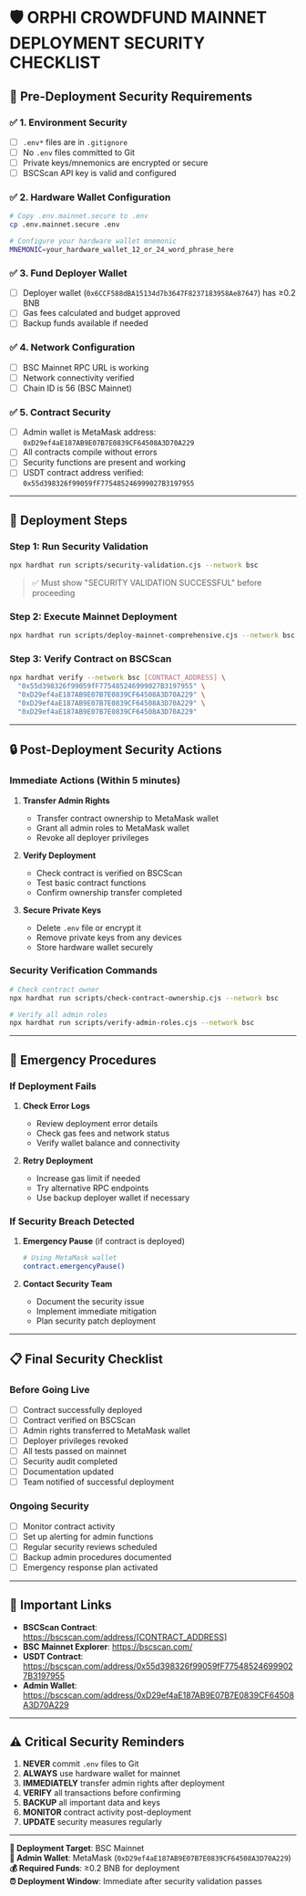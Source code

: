 # 🛡️ ORPHI CROWDFUND MAINNET DEPLOYMENT SECURITY CHECKLIST

## 🔐 Pre-Deployment Security Requirements

### ✅ **1. Environment Security**
- [ ] `.env*` files are in `.gitignore`
- [ ] No `.env` files committed to Git
- [ ] Private keys/mnemonics are encrypted or secure
- [ ] BSCScan API key is valid and configured

### ✅ **2. Hardware Wallet Configuration** 
```bash
# Copy .env.mainnet.secure to .env
cp .env.mainnet.secure .env

# Configure your hardware wallet mnemonic
MNEMONIC=your_hardware_wallet_12_or_24_word_phrase_here
```

### ✅ **3. Fund Deployer Wallet**
- [ ] Deployer wallet (`0x6CCF588dBA15134d7b3647F8237183958Ae87647`) has ≥0.2 BNB
- [ ] Gas fees calculated and budget approved
- [ ] Backup funds available if needed

### ✅ **4. Network Configuration**
- [ ] BSC Mainnet RPC URL is working
- [ ] Network connectivity verified
- [ ] Chain ID is 56 (BSC Mainnet)

### ✅ **5. Contract Security**
- [ ] Admin wallet is MetaMask address: `0xD29ef4aE187AB9E07B7E0839CF64508A3D70A229`
- [ ] All contracts compile without errors
- [ ] Security functions are present and working
- [ ] USDT contract address verified: `0x55d398326f99059fF775485246999027B3197955`

---

## 🚀 Deployment Steps

### **Step 1: Run Security Validation**
```bash
npx hardhat run scripts/security-validation.cjs --network bsc
```
> ✅ Must show "SECURITY VALIDATION SUCCESSFUL" before proceeding

### **Step 2: Execute Mainnet Deployment**
```bash
npx hardhat run scripts/deploy-mainnet-comprehensive.cjs --network bsc
```

### **Step 3: Verify Contract on BSCScan**
```bash
npx hardhat verify --network bsc [CONTRACT_ADDRESS] \
  "0x55d398326f99059fF775485246999027B3197955" \
  "0xD29ef4aE187AB9E07B7E0839CF64508A3D70A229" \
  "0xD29ef4aE187AB9E07B7E0839CF64508A3D70A229" \
  "0xD29ef4aE187AB9E07B7E0839CF64508A3D70A229"
```

---

## 🔒 Post-Deployment Security Actions

### **Immediate Actions (Within 5 minutes)**
1. **Transfer Admin Rights**
   - Transfer contract ownership to MetaMask wallet
   - Grant all admin roles to MetaMask wallet
   - Revoke all deployer privileges

2. **Verify Deployment**
   - Check contract is verified on BSCScan
   - Test basic contract functions
   - Confirm ownership transfer completed

3. **Secure Private Keys**
   - Delete `.env` file or encrypt it
   - Remove private keys from any devices
   - Store hardware wallet securely

### **Security Verification Commands**
```bash
# Check contract owner
npx hardhat run scripts/check-contract-ownership.cjs --network bsc

# Verify all admin roles
npx hardhat run scripts/verify-admin-roles.cjs --network bsc
```

---

## 🚨 Emergency Procedures

### **If Deployment Fails**
1. **Check Error Logs**
   - Review deployment error details
   - Check gas fees and network status
   - Verify wallet balance and connectivity

2. **Retry Deployment**
   - Increase gas limit if needed
   - Try alternative RPC endpoints
   - Use backup deployer wallet if necessary

### **If Security Breach Detected**
1. **Emergency Pause** (if contract is deployed)
   ```bash
   # Using MetaMask wallet
   contract.emergencyPause()
   ```

2. **Contact Security Team**
   - Document the security issue
   - Implement immediate mitigation
   - Plan security patch deployment

---

## 📋 Final Security Checklist

### **Before Going Live**
- [ ] Contract successfully deployed
- [ ] Contract verified on BSCScan
- [ ] Admin rights transferred to MetaMask wallet
- [ ] Deployer privileges revoked
- [ ] All tests passed on mainnet
- [ ] Security audit completed
- [ ] Documentation updated
- [ ] Team notified of successful deployment

### **Ongoing Security**
- [ ] Monitor contract activity
- [ ] Set up alerting for admin functions
- [ ] Regular security reviews scheduled
- [ ] Backup admin procedures documented
- [ ] Emergency response plan activated

---

## 🔗 Important Links

- **BSCScan Contract**: https://bscscan.com/address/[CONTRACT_ADDRESS]
- **BSC Mainnet Explorer**: https://bscscan.com/
- **USDT Contract**: https://bscscan.com/address/0x55d398326f99059fF775485246999027B3197955
- **Admin Wallet**: https://bscscan.com/address/0xD29ef4aE187AB9E07B7E0839CF64508A3D70A229

---

## ⚠️ Critical Security Reminders

1. **NEVER** commit `.env` files to Git
2. **ALWAYS** use hardware wallet for mainnet
3. **IMMEDIATELY** transfer admin rights after deployment
4. **VERIFY** all transactions before confirming
5. **BACKUP** all important data and keys
6. **MONITOR** contract activity post-deployment
7. **UPDATE** security measures regularly

---

**🎯 Deployment Target**: BSC Mainnet  
**🔐 Admin Wallet**: MetaMask (`0xD29ef4aE187AB9E07B7E0839CF64508A3D70A229`)  
**💰 Required Funds**: ≥0.2 BNB for deployment  
**⏰ Deployment Window**: Immediate after security validation passes
